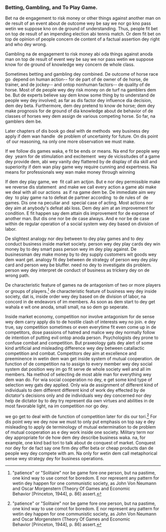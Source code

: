 ### Betting, Gambling, and To Play Game.

Bet na de engagement to risk money or other things against another man on de result of an event about de outcome wey be say we nor go kno pass wetin we suppose kno on de ground of understanding. Thus, people fit bet on top de result of an impending election abi tennis match. Or dem fit bet on top de opinion of people concern de content of a factual assertion dey right and who dey wrong.

Gambling na de engagement to risk money abi oda things against anoda man on top de result of event wey be say we nor pass wetin we suppose know for de ground of knowledge wey concern de whole class.

Sometimes betting and gambling dey combined. De outcome of horse race go  depend on human action-- for de part of de owner of de horse, de trainer, and de jockey-- and ontop nonhuman factors-- de quality of de horse. Most of de people wey dey risk money on de turf na gamblers dem be. But de experts believe say dem know some thing by to understand de people wey dey involved; as far as dis factor dey influence dia decision, dem dey beta. Furthermore, dem dey pretend to know de horse; dem dey make prognosis for de ground of dia knowledge about de behavior of de classes of horses wey dem assign de various competing horse. So far, na gamblers dem be.

Later chapters of dis book go deal with de methods  wey business dey apply if dem wan handle  de problem of uncertainty for future. On dis point  of our reasoning, na only one more observation we must make.

If we follow dis games waka, e fit be ends or means. Na end for people wey dey  yearn for de stimulation and excitement  wey de vicissitudes of a game dey provide dem, abi wey vanity dey flattered by de display of dia skill and superiority if dem wan play game wey require cunning and expertness. Na means for professionals wey wan make money through winning

If dem dey play game, we  fit call am actjon. But e nor dey permissible make we reverse dis statement  and make we call every action a game abi make we deal with all our actions  as if na game dem be. De immediate aim wey dey  to play game na to defeat de partner according  to de rules of  de games. Dis one na peculiar and  special case of acting. Most actions nor dey aim at anybody's defeat abi loss. Dem dey aim at an improvement for condition. E fit happen say dem attain dis improvement for de expense of another man. But dis one nor be de case always. And e nor be de case within de regular operation of a social system wey dey based on division of labor.

De slightest analogy nor dey between to dey play games and to dey conduct business inside market society. person wey dey play cards dey win money by to dey smart pass person wey im dey play against. De businessman dey make money by to dey supply customers wit goods wey dem want get. analogy fit dey between de strategy of person wey dey play card  and person wey be  bluffer. need no dey to investigate dis problem. person wey dey interpret de conduct of business as trickery dey on de wrong path.

De characteristic feature of games na de antagonism of two or more players or groups of players.[^3] de characteristic feature of business wey dey inside society, dat is, inside  order wey dey based on de division of labor, na concord in de endeavors of im members. As soon as dem start to dey get wahala e
wit one anoda, small small, na so dem go seperate.

Inside market economy, competition nor involve antagonism for de sense wey dem carry apply dis to de hostile clash of interests wey no join. e dey true, say  competition sometimes or even everytime fit even come up in de competitors, dose passions of hatred and malice wey dey normally follow de intention of putting evil ontop anoda person. Psychologists dey prone to confuse combat and competition. But praxeology gats dey alert of some kind artificial and misleading difference wey dey between catallactic competition and combat. Competitors dey aim at excellence and preeminence in wetin dem wan get inside system of mutual cooperation. de function of de competition na to assign to every member wey dey social system dat position wey im go fit serve de whole society well and all im members. Na method of selecting de most able man for everything wey dem wan do. For wia social cooperation no dey, e get some kind type of selection wey gats dey applied. Only wia de assignment of different kind of individuals to dem different different kind of work dey effected by de dictator's decisions only and de individuals wey dey concerned nor dey help de dictator by to dey try represent dia own virtues and abilities in de most favorable light, na im competition nor go dey.

we go get to deal with de function of competition later for dis our tori.[^3]  For dis point wey we dey now we must to only put emphasis on top say e dey misleading to apply de terminology of mutual extermination  to de problem of mutual cooperation as e dey work inside one society. Military term nor dey appropriate for de how dem dey describe business waka. na, for example, one kind bad tori to talk about de conquest of market. Conquest nor dey for de fact say one firm dey offer beta or cheap products dan de people wey dey compete with am. Na only for wetin dem call metaphorical sense wey strategy dey for business operations.

[^3]: "patience" or "Solitaire" nor be game fore one person, but na pastime, one kind way to use comot for boredom. E nor represent any pattern for wetin dey happen for one communistic society, as John Von Neumann and Oscar Morgenstern (Theory Of Games and Economic Behavior [Princeton, 1944], p. 86) assert.
